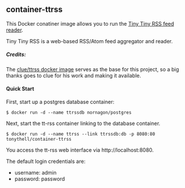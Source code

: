 ## container-ttrss

This Docker conatiner image allows you to run the [Tiny Tiny RSS feed reader](http://tt-rss.org). 

Tiny Tiny RSS is a web-based RSS/Atom feed aggregator and reader.

##### Credits:
The [clue/ttrss docker image](https://github.com/clue/docker-ttrss) serves as the base for this project, so a big thanks goes to clue for his work and making it available. 


#### Quick Start

First, start up a postgres database container:

    $ docker run -d --name ttrssdb nornagon/postgres

Next, start the tt-rss container linking to the database container.

    $ docker run -d --name ttrss --link ttrssdb:db -p 8080:80 tonythell/container-ttrss

You access the tt-rss web interface via http://localhost:8080.

The default login credentials are:
* username: admin
* password: password

